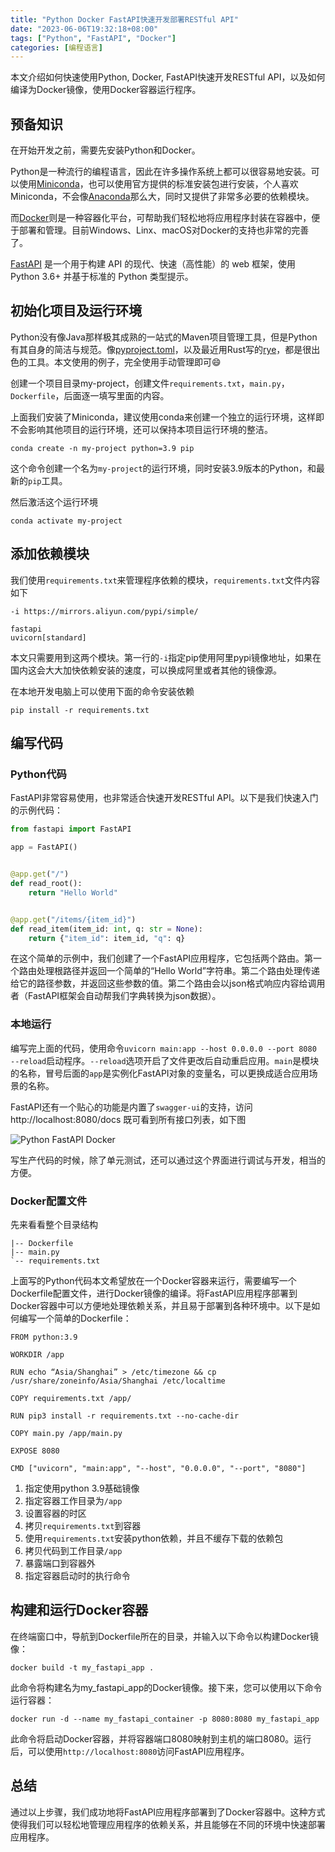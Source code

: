 ```yaml
---
title: "Python Docker FastAPI快速开发部署RESTful API"
date: "2023-06-06T19:32:18+08:00"
tags: ["Python", "FastAPI", "Docker"]
categories: [编程语言]
---
```


本文介绍如何快速使用Python, Docker, FastAPI快速开发RESTful API，以及如何编译为Docker镜像，使用Docker容器运行程序。

<!-- more -->

## 预备知识

在开始开发之前，需要先安装Python和Docker。

Python是一种流行的编程语言，因此在许多操作系统上都可以很容易地安装。可以使用[Miniconda](https://docs.conda.io/en/latest/miniconda.html)，也可以使用官方提供的标准安装包进行安装，个人喜欢Miniconda，不会像[Anaconda](https://www.anaconda.com)那么大，同时又提供了非常多必要的依赖模块。

而[Docker](https://www.docker.com/)则是一种容器化平台，可帮助我们轻松地将应用程序封装在容器中，便于部署和管理。目前Windows、Linx、macOS对Docker的支持也非常的完善了。

[FastAPI](https://fastapi.tiangolo.com/zh/) 是一个用于构建 API 的现代、快速（高性能）的 web 框架，使用 Python 3.6+ 并基于标准的 Python 类型提示。

## 初始化项目及运行环境

Python没有像Java那样极其成熟的一站式的Maven项目管理工具，但是Python有其自身的简洁与规范。像[pyproject.toml](https://pip.pypa.io/en/stable/reference/build-system/pyproject-toml/)，以及最近用Rust写的[rye](https://github.com/mitsuhiko/rye)，都是很出色的工具。本文使用的例子，完全使用手动管理即可😄

创建一个项目目录my-project，创建文件`requirements.txt`，`main.py`，`Dockerfile`，后面逐一填写里面的内容。

上面我们安装了Miniconda，建议使用conda来创建一个独立的运行环境，这样即不会影响其他项目的运行环境，还可以保持本项目运行环境的整洁。

```Shell
conda create -n my-project python=3.9 pip
```

这个命令创建一个名为`my-project`的运行环境，同时安装3.9版本的Python，和最新的`pip`工具。

然后激活这个运行环境

```Shell
conda activate my-project
```

## 添加依赖模块

我们使用`requirements.txt`来管理程序依赖的模块，`requirements.txt`文件内容如下

```Shell
-i https://mirrors.aliyun.com/pypi/simple/

fastapi
uvicorn[standard]
```

本文只需要用到这两个模块。第一行的`-i`指定pip使用阿里pypi镜像地址，如果在国内这会大大加快依赖安装的速度，可以换成阿里或者其他的镜像源。

在本地开发电脑上可以使用下面的命令安装依赖

```Shell
pip install -r requirements.txt
```

## 编写代码

### Python代码

FastAPI非常容易使用，也非常适合快速开发RESTful API。以下是我们快速入门的示例代码：

```Python
from fastapi import FastAPI

app = FastAPI()


@app.get("/")
def read_root():
    return "Hello World"


@app.get("/items/{item_id}")
def read_item(item_id: int, q: str = None):
    return {"item_id": item_id, "q": q}

```

在这个简单的示例中，我们创建了一个FastAPI应用程序，它包括两个路由。第一个路由处理根路径并返回一个简单的“Hello World”字符串。第二个路由处理传递给它的路径参数，并返回这些参数的值。第二个路由会以json格式响应内容给调用者（FastAPI框架会自动帮我们字典转换为json数据）。

### 本地运行

编写完上面的代码，使用命令`uvicorn main:app --host 0.0.0.0 --port 8080 --reload`启动程序。`--reload`选项开启了文件更改后自动重启应用。`main`是模块的名称，冒号后面的`app`是实例化FastAPI对象的变量名，可以更换成适合应用场景的名称。

FastAPI还有一个贴心的功能是内置了`swagger-ui`的支持，访问 http://localhost:8080/docs 既可看到所有接口列表，如下图

![Python FastAPI Docker](/img/Python/FastAPI%20Swagger-ui.png)

写生产代码的时候，除了单元测试，还可以通过这个界面进行调试与开发，相当的方便。

### Docker配置文件

先来看看整个目录结构

```Plain Text
|-- Dockerfile
|-- main.py
`-- requirements.txt
```

上面写的Python代码本文希望放在一个Docker容器来运行，需要编写一个Dockerfile配置文件，进行Docker镜像的编译。将FastAPI应用程序部署到Docker容器中可以方便地处理依赖关系，并且易于部署到各种环境中。以下是如何编写一个简单的Dockerfile：

```Shell
FROM python:3.9

WORKDIR /app

RUN echo “Asia/Shanghai” > /etc/timezone && cp /usr/share/zoneinfo/Asia/Shanghai /etc/localtime

COPY requirements.txt /app/

RUN pip3 install -r requirements.txt --no-cache-dir

COPY main.py /app/main.py

EXPOSE 8080

CMD ["uvicorn", "main:app", "--host", "0.0.0.0", "--port", "8080"]
```

1. 指定使用python 3.9基础镜像
2. 指定容器工作目录为`/app`
3. 设置容器的时区
4. 拷贝`requirements.txt`到容器
5. 使用`requirements.txt`安装python依赖，并且不缓存下载的依赖包
6. 拷贝代码到工作目录`/app`
7. 暴露端口到容器外
8. 指定容器启动时的执行命令

## 构建和运行Docker容器

在终端窗口中，导航到Dockerfile所在的目录，并输入以下命令以构建Docker镜像：

```Shell
docker build -t my_fastapi_app .
```

此命令将构建名为my_fastapi_app的Docker镜像。接下来，您可以使用以下命令运行容器：

```Shell
docker run -d --name my_fastapi_container -p 8080:8080 my_fastapi_app
```

此命令将启动Docker容器，并将容器端口8080映射到主机的端口8080。运行后，可以使用`http://localhost:8080`访问FastAPI应用程序。

## 总结

通过以上步骤，我们成功地将FastAPI应用程序部署到了Docker容器中。这种方式使得我们可以轻松地管理应用程序的依赖关系，并且能够在不同的环境中快速部署应用程序。





